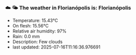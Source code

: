 ### ☁️ 🌤️  The weather in Florianópolis is: Florianópolis

- Temperature: 15.43°C
- On flesh: 15.56°C
- Relative air humidity: 97%
- Rain: 0.0 mm
- Description: Few clouds
- last updated: 2025-07-16T11:16:36.976691
